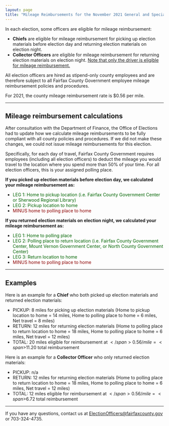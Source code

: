 ```yaml
---
layout: page
title: "Mileage Reimbursements for the November 2021 General and Special Elections"
---
```


In each election, some officers are eligible for mileage reimbursement:

- **Chiefs** are eligible for mileage reimbursement for picking up election materials before election day and returning election materials on election night.
- **Collector Officers** are eligible for mileage reimbursement for returning election materials on election night. <u>Note that only the driver is eligible for mileage reimbursement.</u>

All election officers are hired as stipend-only county employees and are therefore subject to all Fairfax County Government employee mileage reimbursement policies and procedures.

For 2021, the county mileage reimbursement rate is <span>$</span>0.56 per mile.

---

## Mileage reimbursement calculations

After consultation with the Department of Finance, the Office of Elections had to update how we calculate mileage reimbursements to be fully compliant with all county policies and procedures. If we did not make these changes, we could not issue mileage reimbursements for this election.

Specifically, for each day of travel, Fairfax County Government requires employees (including all election officers) to deduct the mileage you would travel to the location where you spend more than 50% of your time. For all election officers, this is your assigned polling place.

**If you picked up election materials before election day, we calculated your mileage reimbursement as:**
- <span style="color:darkGreen;">LEG 1: Home to pickup location (i.e. Fairfax County Government Center or Sherwood Regional Library)</span>
- <span style="color:darkGreen;">LEG 2: Pickup location to home</span>
- <span style="color:darkRed;">MINUS home to polling place to home</span>

**If you returned election materials on election night, we calculated your mileage reimbursement as:**
- <span style="color:darkGreen;">LEG 1: Home to polling place</span>
- <span style="color:darkGreen;">LEG 2: Polling place to return location (i.e. Fairfax County Government Center, Mount Vernon Government Center, or North County Government Center)</span>
- <span style="color:darkGreen;">LEG 3: Return location to home</span>
- <span style="color:darkRed;">MINUS home to polling place to home</span>

---

## Examples

Here is an example for a **Chief** who both picked up election materials and returned election materials:
- PICKUP: 8 miles for picking up election materials (Home to pickup location to home = 14 miles, Home to polling place to home = 6 miles, Net travel = 8 miles)
- RETURN: 12 miles for returning election materials (Home to polling place to return location to home = 18 miles, Home to polling place to home = 6 miles, Net travel = 12 miles)
- TOTAL: 20 miles eligible for reimbursement at <span>$</span>0.56/mile = <span>$</span>11.20 total reimbursement

Here is an example for a **Collector Officer** who only returned election materials:
- PICKUP: n/a
- RETURN: 12 miles for returning election materials (Home to polling place to return location to home = 18 miles, Home to polling place to home = 6 miles, Net travel = 12 miles)
- TOTAL: 12 miles eligible for reimbursement at <span>$</span>0.56/mile = <span>$</span>6.72 total reimbursement

---

If you have any questions, contact us at ElectionOfficers@fairfaxcounty.gov or 703-324-4735.
